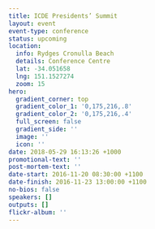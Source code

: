 ```yaml
---
title: ICDE Presidents’ Summit
layout: event
event-type: conference
status: upcoming
location:
  info: Rydges Cronulla Beach
  details: Conference Centre
  lat: -34.051658
  lng: 151.1527274
  zoom: 15
hero:
  gradient_corner: top
  gradient_color_1: '0,175,216,.8'
  gradient_color_2: '0,175,216,.4'
  full_screen: false
  gradient_side: ''
  image: ''
  icon: ''
date: 2018-05-29 16:13:26 +1000
promotional-text: ''
post-mortem-text: ''
date-start: 2016-11-20 08:30:00 +1100
date-finish: 2016-11-23 13:00:00 +1100
no-bios: false
speakers: []
outputs: []
flickr-album: ''
---
```

